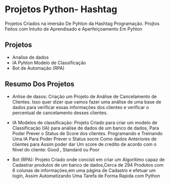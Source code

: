 # Projetos Python- Hashtag

Projetos Criados na imersão De Pyhton da Hashtag Programação. Projtos Feitos com Intuito de Aprendisado e Aperfeiçoamento Em Pyhton 


## Projetos

- Analise de dados
- IA Pyhton Modelo de Classificação
- Bot de Automação (RPA)


## Resumo Dos Projetos
- Anlise de dasos: Criação um Projeto de Análise de Cancelamento de Clientes. Isso quer dizer que vamos fazer uma análise de uma base de dados para verificar essas informações dos clientes e verificar o percentual de cancelamento desses clientes.

- IA Modelos de classificação: Projeto Criado para criar um modelo de Classificação (IA) para análise de dados de um banco de dados, Para Poder Prever o Status de Score dos clientes. Programando e Treinando Uma IA Para Poder Prever o Status socre Como dados Anteriores de clientes para Assim poder dar Um score de credito de acordo com o Nivel do cliente: Good , Standard ou Poor

- Bot (RPA): Projeto Criado onde concisti em criar um Algorítimo capaz de Cadastrar produtos de um banco de dados,Cerca de 294 Produtos com 6 colunas de informações,em uma página de Cadastro e efetuar um login, Assim Automatizando Uma Tarefa de Forma Rapida com Python


